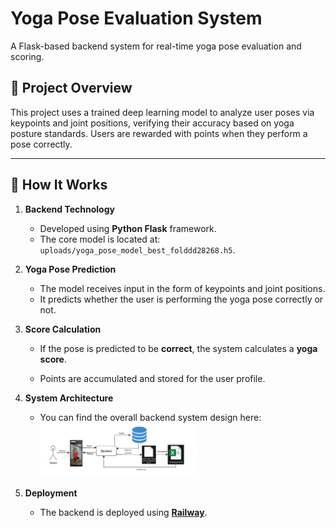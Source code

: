 # Yoga Pose Evaluation System

A Flask-based backend system for real-time yoga pose evaluation and scoring.

## 🚀 Project Overview

This project uses a trained deep learning model to analyze user poses via keypoints and joint positions, verifying their accuracy based on yoga posture standards. Users are rewarded with points when they perform a pose correctly.

---

## 🧠 How It Works

1. **Backend Technology**  
   - Developed using **Python Flask** framework.
   - The core model is located at:  
     `uploads/yoga_pose_model_best_folddd28268.h5`.

2. **Yoga Pose Prediction**  
   - The model receives input in the form of keypoints and joint positions.
   - It predicts whether the user is performing the yoga pose correctly or not.

3. **Score Calculation**  
   - If the pose is predicted to be **correct**, the system calculates a **yoga score**.
   
   - Points are accumulated and stored for the user profile.

4. **System Architecture**  
   - You can find the overall backend system design here:  
      <img src="assets/systemarchitecturebackend.png" width="250"/>

5. **Deployment**  
   - The backend is deployed using [**Railway**](https://railway.app).



